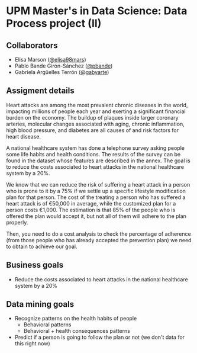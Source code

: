 # UPM Master's in Data Science: Data Process project (II)

## Collaborators
* Elisa Marson ([@elisa98mars](https://github.com/elisa98mars))
* Pablo Bande Girón-Sánchez ([@pbande](https://github.com/pbande))
* Gabriela Argüelles Terrón ([@gabyarte](https://github.com/gabyarte))

## Assigment details
Heart attacks are among the most prevalent chronic diseases in the world, impacting millions of people each year and exerting a significant financial burden on the economy. The buildup of plaques inside larger coronary arteries, molecular changes associated with aging, chronic inflammation, high blood pressure, and diabetes are all causes of and risk factors for heart disease.

A national healthcare system has done a telephone survey asking people some life habits and health conditions. The results of the survey can be found in the dataset whose features are described in the annex. The goal is to reduce the costs associated to heart attacks in the national healthcare system by a 20%.

We know that we can reduce the risk of suffering a heart attack in a person who is prone to it by a 75% if we settle up a specific lifestyle modification plan for that person. The cost of the treating a person who has suffered a heart attack is of €50,000 in average, while the customized plan for a person costs €1,000. The estimation is that 85% of the people who is offered the plan would accept it, but not all of them will adhere to the plan properly.

Then, you need to do a cost analysis to check the percentage of adherence (from those people who has already accepted the prevention plan) we need to obtain to achieve our goal.

## Business goals
* Reduce the costs associated to heart attacks in the national healthcare system by a 20%

## Data mining goals
* Recognize patterns on the health habits of people
    * Behavioral patterns
    * Behavioral + health consequences patterns
* Predict if a person is going to follow the plan or not (we don't data for this right now)

